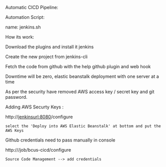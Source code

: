 Automatic CICD Pipeline:

Automation Script: 

name: jenkins.sh

How its work:

Download the plugins and install it jenkins

Create the new project from jenkins-cli 

Fetch the code from github with the help github plugin and web hook

Downtime will be zero, elastic beanstalk deployment with one server at a time

As per the security have removed AWS access key / secret key and git password.

Adding AWS Securty Keys :

http://<jenkinsurl:8080>/configure
    
    select the 'Deploy into AWS Elastic Beanstalk' at bottom and put the AWS Keys

Github credentials need to pass manually in console 

http://<jenkins-URL>/job/bcus-cicd/configure 
  
    Source Code Management --> add credentials
  	
